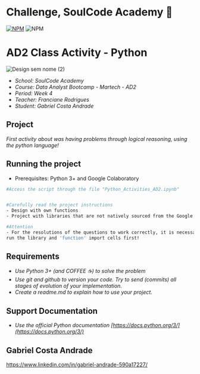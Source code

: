# Challenge, SoulCode Academy 👋

[![NPM](https://img.shields.io/npm/l/react)](https://github.com/GaabrielCoosta/Changelle_HandTalk/blob/main/LICENSE)
![NPM](https://img.shields.io/static/v1?label=Python&message=3.10&color=<COLOR>&logo=python)

 # AD2 Class Activity - Python

![Design sem nome (2)](https://github.com/GaabrielCoosta/SoulCode/assets/108695592/e93df3c2-3724-40d9-840c-451c683d9229)
 
- *School: SoulCode Academy*
- *Course: Data Analyst Bootcamp - Martech - AD2*
- *Period: Week 4*
- *Teacher: Franciane Rodrigues*
- *Student: Gabriel Costa Andrade*

 ## **Project**

*First activity about was having problems through logical reasoning, using the python language!*


## Running the project
- Prerequisites: Python 3+ and Google Colaboratory


```bash
#Access the script through the file "Python_Activities_AD2.ipynb"


#Carefully read the project instructions
- Design with own functions
- Project with libraries that are not natively sourced from the Google Colab tool

#Attention
- For the resolutions of the questions to work correctly, it is necessary to
run the library and 'function' import cells first!
```


## Requirements

- *Use Python 3+ (and COFFEE ☕️) to solve the problem*
- *Use *git* and *github* to version your code. Try to send (commits) all stages of evolution of your implementation.*
- *Create a readme.md to explain how to use your project.*


## Support Documentation

- *Use the official Python documentation
    [https://docs.python.org/3/](https://docs.python.org/3/)*


## Gabriel Costa Andrade

https://www.linkedin.com/in/gabriel-andrade-590a17227/

